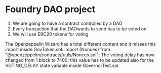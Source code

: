 # Foundry DAO project

1. We are going to have a contract controlled by a DAO
2. Every transaction that the DAOwants to send has to be voted on
3. We will use ERC20 tokens for voting 

The Openzeppelin Wizard has a total different content and it misses this import inside GovToken.sol: import {Nonces} from "@openzeppelin/contracts/utils/Nonces.sol";
The voting delay has now changed from 1 block to 7400: this value has to be updated also for the VOTING_DELAY state variable inside GovernorTest.sol.
